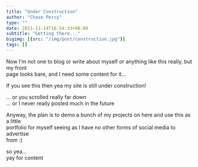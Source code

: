```yaml
---
title: "Under Construction"
author: "Chase Percy"
type: ""
date: 2021-11-14T16:54:33+08:00
subtitle: "Getting there..."
bigimg: [{src: "/img/post/construction.jpg"}]
tags: []
---
```


Now I'm not one to blog or write about myself or anything like this really, but my front   
page looks bare, and I need some content for it...

If you see this then yea my site is still under construction!  
<!--more-->
... or you scrolled really far down  
... or I never really posted much in the future 

Anyway, the plan is to demo a bunch of my projects on here and use this as a little  
portfolio for myself seeing as I have no other forms of social media to advertise   
from :)

so yea...  
yay for content